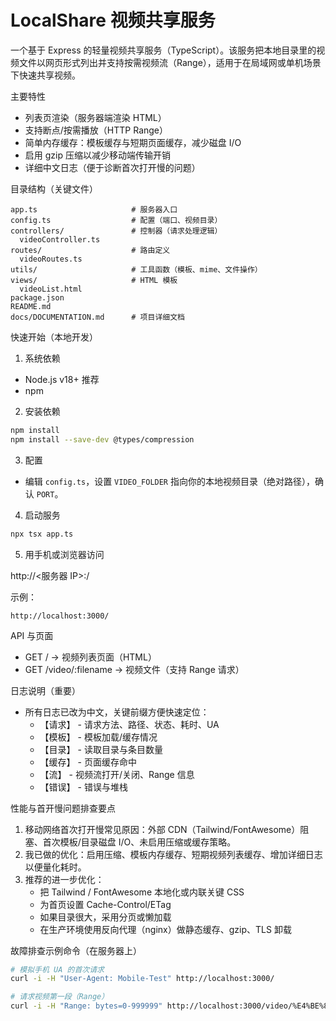 # LocalShare 视频共享服务

一个基于 Express 的轻量视频共享服务（TypeScript）。该服务把本地目录里的视频文件以网页形式列出并支持按需视频流（Range），适用于在局域网或单机场景下快速共享视频。

主要特性

- 列表页渲染（服务器端渲染 HTML）
- 支持断点/按需播放（HTTP Range）
- 简单内存缓存：模板缓存与短期页面缓存，减少磁盘 I/O
- 启用 gzip 压缩以减少移动端传输开销
- 详细中文日志（便于诊断首次打开慢的问题）

目录结构（关键文件）

```
app.ts                     # 服务器入口
config.ts                  # 配置（端口、视频目录）
controllers/               # 控制器（请求处理逻辑）
  videoController.ts
routes/                    # 路由定义
  videoRoutes.ts
utils/                     # 工具函数（模板、mime、文件操作）
views/                     # HTML 模板
  videoList.html
package.json
README.md
docs/DOCUMENTATION.md      # 项目详细文档
```

快速开始（本地开发）

1. 系统依赖

- Node.js v18+ 推荐
- npm

2. 安装依赖

```bash
npm install
npm install --save-dev @types/compression
```

3. 配置

- 编辑 `config.ts`，设置 `VIDEO_FOLDER` 指向你的本地视频目录（绝对路径），确认 `PORT`。

4. 启动服务

```bash
npx tsx app.ts
```

5. 用手机或浏览器访问

http://<服务器 IP>:<PORT>/

示例：

```
http://localhost:3000/
```

API 与页面

- GET / -> 视频列表页面（HTML）
- GET /video/:filename -> 视频文件（支持 Range 请求）

日志说明（重要）

- 所有日志已改为中文，关键前缀方便快速定位：
  - 【请求】 - 请求方法、路径、状态、耗时、UA
  - 【模板】 - 模板加载/缓存情况
  - 【目录】 - 读取目录与条目数量
  - 【缓存】 - 页面缓存命中
  - 【流】 - 视频流打开/关闭、Range 信息
  - 【错误】 - 错误与堆栈

性能与首开慢问题排查要点

1. 移动网络首次打开慢常见原因：外部 CDN（Tailwind/FontAwesome）阻塞、首次模板/目录磁盘 I/O、未启用压缩或缓存策略。
2. 我已做的优化：启用压缩、模板内存缓存、短期视频列表缓存、增加详细日志以便量化耗时。
3. 推荐的进一步优化：
   - 把 Tailwind / FontAwesome 本地化或内联关键 CSS
   - 为首页设置 Cache-Control/ETag
   - 如果目录很大，采用分页或懒加载
   - 在生产环境使用反向代理（nginx）做静态缓存、gzip、TLS 卸载

故障排查示例命令（在服务器上）

```bash
# 模拟手机 UA 的首次请求
curl -i -H "User-Agent: Mobile-Test" http://localhost:3000/

# 请求视频第一段（Range）
curl -i -H "Range: bytes=0-999999" http://localhost:3000/video/%E4%BE%8B%E5%AD%90.mp4
```
